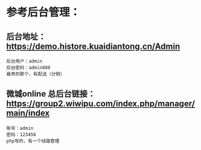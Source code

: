 # 参考后台管理：
## 后台地址：https://demo.histore.kuaidiantong.cn/Admin
	后台用户：admin
	后台密码：admin888 
	最贵的那个，有配送（分销）
	
## 微城online 总后台链接：https://group2.wiwipu.com/index.php/manager/main/index 
	账号：admin 
	密码：123456
	php写的，有一个线路管理
